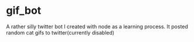 # gif_bot
A rather silly twitter bot I created with node as a learning process. It posted random cat gifs to twitter(currently disabled)
